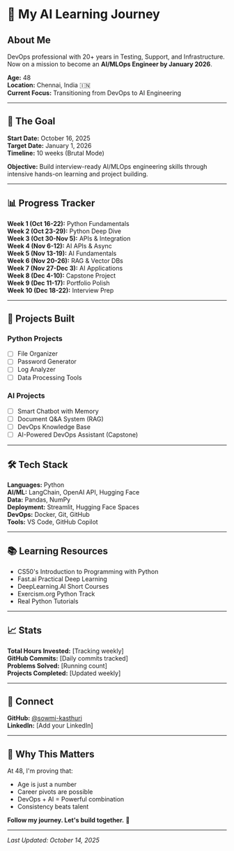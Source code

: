 # 🚀 My AI Learning Journey

## About Me
DevOps professional with 20+ years in Testing, Support, and Infrastructure.  
Now on a mission to become an **AI/MLOps Engineer by January 2026**.

**Age:** 48  
**Location:** Chennai, India 🇮🇳  
**Current Focus:** Transitioning from DevOps to AI Engineering

---

## 🎯 The Goal

**Start Date:** October 16, 2025  
**Target Date:** January 1, 2026  
**Timeline:** 10 weeks (Brutal Mode)

**Objective:** Build interview-ready AI/MLOps engineering skills through intensive hands-on learning and project building.

---

## 📊 Progress Tracker

**Week 1 (Oct 16-22):** Python Fundamentals  
**Week 2 (Oct 23-29):** Python Deep Dive  
**Week 3 (Oct 30-Nov 5):** APIs & Integration  
**Week 4 (Nov 6-12):** AI APIs & Async  
**Week 5 (Nov 13-19):** AI Fundamentals  
**Week 6 (Nov 20-26):** RAG & Vector DBs  
**Week 7 (Nov 27-Dec 3):** AI Applications  
**Week 8 (Dec 4-10):** Capstone Project  
**Week 9 (Dec 11-17):** Portfolio Polish  
**Week 10 (Dec 18-22):** Interview Prep  

---

## 💼 Projects Built

### Python Projects
- [ ] File Organizer
- [ ] Password Generator
- [ ] Log Analyzer
- [ ] Data Processing Tools

### AI Projects
- [ ] Smart Chatbot with Memory
- [ ] Document Q&A System (RAG)
- [ ] DevOps Knowledge Base
- [ ] AI-Powered DevOps Assistant (Capstone)

---

## 🛠️ Tech Stack

**Languages:** Python  
**AI/ML:** LangChain, OpenAI API, Hugging Face  
**Data:** Pandas, NumPy  
**Deployment:** Streamlit, Hugging Face Spaces  
**DevOps:** Docker, Git, GitHub  
**Tools:** VS Code, GitHub Copilot

---

## 📚 Learning Resources

- CS50's Introduction to Programming with Python
- Fast.ai Practical Deep Learning
- DeepLearning.AI Short Courses
- Exercism.org Python Track
- Real Python Tutorials

---

## 📈 Stats

**Total Hours Invested:** [Tracking weekly]  
**GitHub Commits:** [Daily commits tracked]  
**Problems Solved:** [Running count]  
**Projects Completed:** [Updated weekly]

---

## 🔗 Connect

**GitHub:** [@sowmi-kasthuri](https://github.com/sowmi-kasthuri)  
**LinkedIn:** [Add your LinkedIn]

---

## 💪 Why This Matters

At 48, I'm proving that:
- Age is just a number
- Career pivots are possible
- DevOps + AI = Powerful combination
- Consistency beats talent

**Follow my journey. Let's build together.** 🚀

---

*Last Updated: October 14, 2025*